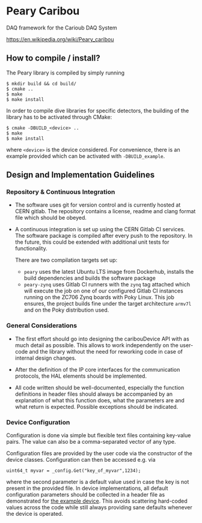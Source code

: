 # Peary Caribou

DAQ framework for the Carioub DAQ System

<https://en.wikipedia.org/wiki/Peary_caribou>

## How to compile / install?

The Peary library is compiled by simply running

```
$ mkdir build && cd build/
$ cmake ..
$ make
$ make install
```

In order to compile dive libraries for specific detectors, the building of the library has to be activated through CMake:

```
$ cmake -DBUILD_<device> ..
$ make
$ make install
```

where `<device>` is the device considered. For convenience, there is an example provided which can be activated with `-DBUILD_example`.


## Design and Implementation Guidelines

### Repository & Continuous Integration

* The software uses git for version control and is currently hosted at CERN gitlab. The repository contains a license, readme and clang format file which should be obeyed.

* A continuous integration is set up using the CERN Gitlab CI services. The software package is compiled after every push to the repository. In the future, this could be extended with additional unit tests for functionality.

  There are two compilation targets set up:

  * `peary` uses the latest Ubuntu LTS image from Dockerhub, installs the build dependencies and builds the software package
  * `peary-zynq` uses Gitlab CI runners with the `zynq` tag attached which will execute the job on one of our configured Gitlab CI instances running on the ZC706 Zynq boards with Poky Linux. This job ensures, the project builds fine under the target architecture `armv7l` and on the Poky distribution used.
 

### General Considerations

* The first effort should go into designing the caribouDevice API with  as much detail as possible. This allows to work independently on the  user-code and the library without the need for reworking code in case of internal design changes.

* After the definition of the IP core interfaces for the communication protocols, the HAL elements should be implemented.

* All code written should be well-documented, especially the function definitions in header files should always be accompanied by an explanation of what this function does, what the parameters are and what return is expected. Possible exceptions should be indicated.

### Device Configuration

Configuration is done via simple but flexible text files containing key-value pairs. The value can also be a comma-separated vector of any type.

Configuration files are provided by the user code via the constructor of the device classes. Configuration can then be accessed e.g. via

```
uint64_t myvar = _config.Get("key_of_myvar",1234);
```

where the second parameter is a default value used in case the key is not present in the provided file. In device implementations, all default configuration parameters should be collected in a header file as demonstrated for [the example device](devices/example/example_defaults.h). This avoids scattering hard-coded values across the code while still always providing sane defaults whenever the device is operated.